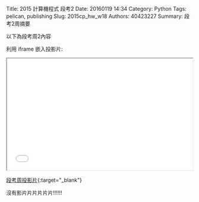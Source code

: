 Title: 2015 計算機程式 段考2
Date: 20160119 14:34
Category: Python
Tags: pelican, publishing
Slug: 2015cp_hw_w18
Authors: 40423227
Summary: 段考2周摘要

以下為段考周2內容

利用 iframe 嵌入投影片:

<iframe src="40423227_cp_w18_p.html" width="500" height="300"></iframe>

[段考周投影片](40423227_cp_w18_p.html){:target="_blank"}

沒有影片片片片片片!!!!!!
